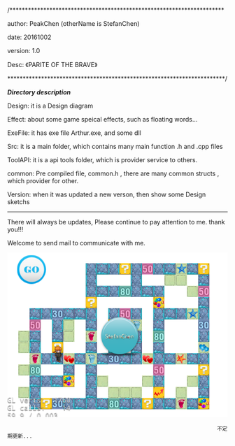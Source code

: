 /**********************************************************************

author: PeakChen  (otherName is StefanChen)

date: 20161002

version: 1.0

Desc: 《PARITE OF THE BRAVE》

***********************************************************************/


*********************************************Directory description*********************************************

Design:  it is a Design diagram

Effect:  about some game speical effects, such as floating words...

ExeFile: it has exe file Arthur.exe, and some dll

Src:     it is a main folder, which contains many main function .h and  .cpp files

ToolAPI: it is a api tools folder, which is provider service to others.

common:  Pre compiled file, common.h , there are many common structs , which provider for other.

Version: when it was updated a new verson, then show some Design sketchs

****************************************************************************************************************

There will always be updates, Please continue to pay attention to me. thank you!!!

Welcome to send mail to communicate with me.


![image](https://github.com/Peakchen/ArthurKing/blob/master/Design/Version_Preview_1_0.PNG)

                                                                       
                                                                       不定期更新...
